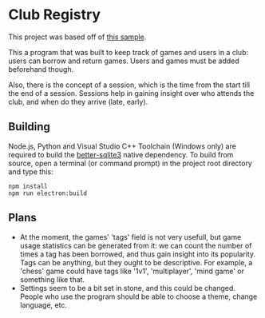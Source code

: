 # Club Registry

This project was based off of [this sample](https://github.com/yhirose/react-typescript-electron-sample-with-create-react-app-and-electron-builder).

This a program that was built to keep track of games and users in a club: users can borrow and return games. Users and games must be added beforehand though.

Also, there is the concept of a session, which is the time from the start till the end of a session. Sessions help in gaining insight over who attends the club, and when do they arrive (late, early).

## Building

Node.js, Python and Visual Studio C++ Toolchain (Windows only) are required to build the [better-sqlite3](https://github.com/JoshuaWise/better-sqlite3) native dependency. To build from source, open a terminal (or command prompt) in the project root directory and type this:

```
npm install
npm run electron:build
```

## Plans

<ul>

<li>At the moment, the games' 'tags' field is not very usefull, but game usage statistics can be generated from it: we can count the number of times a tag has been borrowed, and thus gain insight into its popularity. Tags can be anything, but they ought to be descriptive. For example, a 'chess' game could have tags like '1v1', 'multiplayer', 'mind game' or something like that.
</li>

<li>
Settings seem to be a bit set in stone, and this could be changed. People who use the program should be able to choose a theme, change language, etc.
</li>

</ul>
